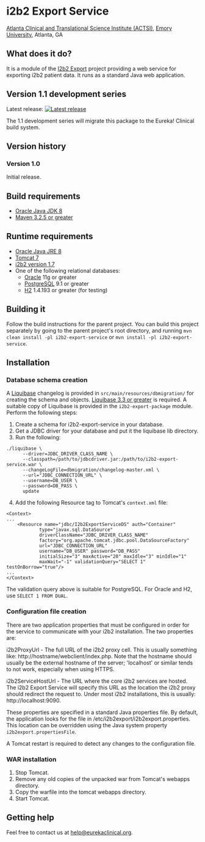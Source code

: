 # i2b2 Export Service
[Atlanta Clinical and Translational Science Institute (ACTSI)](http://www.actsi.org), [Emory University](http://www.emory.edu), Atlanta, GA

## What does it do?
It is a module of the [I2b2 Export](https://github.com/eurekaclinical/i2b2-export) project providing a web service for exporting i2b2 patient data. It runs as a standard Java web application.

## Version 1.1 development series
Latest release: [![Latest release](https://maven-badges.herokuapp.com/maven-central/org.eurekaclinical/i2b2-export-service/badge.svg)](https://maven-badges.herokuapp.com/maven-central/org.eurekaclinical/i2b2-export-service)

The 1.1 development series will migrate this package to the Eureka! Clinical build system.

## Version history
### Version 1.0
Initial release.

## Build requirements
* [Oracle Java JDK 8](http://www.oracle.com/technetwork/java/javase/overview/index.html)
* [Maven 3.2.5 or greater](https://maven.apache.org)

## Runtime requirements
* [Oracle Java JRE 8](http://www.oracle.com/technetwork/java/javase/overview/index.html)
* [Tomcat 7](https://tomcat.apache.org)
* [i2b2 version 1.7](http://www.i2b2.org)
* One of the following relational databases:
  * [Oracle](https://www.oracle.com/database/index.html) 11g or greater
  * [PostgreSQL](https://www.postgresql.org) 9.1 or greater
  * [H2](http://h2database.com) 1.4.193 or greater (for testing)

## Building it
Follow the build instructions for the parent project. You can build this project separately by going to the parent project's root directory, and running `mvn clean install -pl i2b2-export-service` or `mvn install -pl i2b2-export-service`.

## Installation
### Database schema creation
A [Liquibase](http://www.liquibase.org) changelog is provided in `src/main/resources/dbmigration/` for creating the schema and objects. [Liquibase 3.3 or greater](http://www.liquibase.org/download/index.html) is required. A suitable copy of Liquibase is provided in the `i2b2-export-package` module.
Perform the following steps:
1) Create a schema for i2b2-export-service in your database.
2) Get a JDBC driver for your database and put it the liquibase lib directory.
3) Run the following:
```
./liquibase \
      --driver=JDBC_DRIVER_CLASS_NAME \
      --classpath=/path/to/jdbcdriver.jar:/path/to/i2b2-export-service.war \
      --changeLogFile=dbmigration/changelog-master.xml \
      --url="JDBC_CONNECTION_URL" \
      --username=DB_USER \
      --password=DB_PASS \
      update
```
4) Add the following Resource tag to Tomcat's `context.xml` file:
```
<Context>
...
    <Resource name="jdbc/I2b2ExportServiceDS" auth="Container"
            type="javax.sql.DataSource"
            driverClassName="JDBC_DRIVER_CLASS_NAME"
            factory="org.apache.tomcat.jdbc.pool.DataSourceFactory"
            url="JDBC_CONNECTION_URL"
            username="DB_USER" password="DB_PASS"
            initialSize="3" maxActive="20" maxIdle="3" minIdle="1"
            maxWait="-1" validationQuery="SELECT 1" testOnBorrow="true"/>
...
</Context>
```

The validation query above is suitable for PostgreSQL. For Oracle and H2, use
`SELECT 1 FROM DUAL`.

### Configuration file creation
There are two application properties that must be configured in order for the
service to communicate with your i2b2 installation. The two properties are:

i2b2ProxyUrl - The full URL of the i2b2 proxy cell. This is usually something like:
 http://hostname/webclient/index.php. Note that the hostname should usually be
 the external hostname of the server; 'localhost' or similar tends to not work,
 especially when using HTTPS.

i2b2ServiceHostUrl - The URL where the core i2b2 services are hosted. The i2b2
 Export Service will specify this URL as the location the i2b2 proxy should 
 redirect the request to. Under most i2b2 installations, this is usually:
 http://localhost:9090.


These properties are specified in a standard Java properties file. By default,
the application looks for the file in /etc/i2b2export/i2b2export.properties.
This location can be overridden using the Java system property `i2b2export.propertiesFile`.

A Tomcat restart is required to detect any changes to the configuration file.

### WAR installation
1) Stop Tomcat.
2) Remove any old copies of the unpacked war from Tomcat's webapps directory.
3) Copy the warfile into the tomcat webapps directory.
4) Start Tomcat.

## Getting help
Feel free to contact us at help@eurekaclinical.org.
